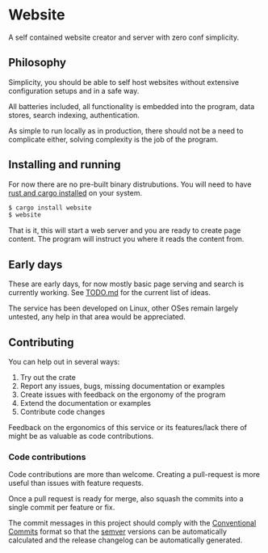 # Website

A self contained website creator and server with zero conf simplicity.

## Philosophy

Simplicity, you should be able to self host websites without extensive
configuration setups and in a safe way.

All batteries included, all functionality is embedded into the program, data
stores, search indexing, authentication.

As simple to run locally as in production, there should not be a need to
complicate either, solving complexity is the job of the program.

## Installing and running

For now there are no pre-built binary distrubutions. You will need to have [rust
and cargo installed](https://www.rust-lang.org/learn/get-started) on your
system.

```bash
$ cargo install website
$ website
```

That is it, this will start a web server and you are ready to create page
content. The program will instruct you where it reads the content from.

## Early days

These are early days, for now mostly basic page serving and search is currently
working. See [TODO.md](TODO.md) for the current list of ideas.

The service has been developed on Linux, other OSes remain largely untested,
any help in that area would be appreciated.

## Contributing

You can help out in several ways:

1. Try out the crate
2. Report any issues, bugs, missing documentation or examples
3. Create issues with feedback on the ergonomy of the program
4. Extend the documentation or examples
5. Contribute code changes

Feedback on the ergonomics of this service or its features/lack there of might
be as valuable as code contributions.

### Code contributions

Code contributions are more than welcome. Creating a pull-request is more useful
than issues with feature requests.

Once a pull request is ready for merge, also squash the commits into a single
commit per feature or fix.

The commit messages in this project should comply with the
[Conventional Commits](https://www.conventionalcommits.org/en/v1.0.0/) format
so that the [semver](https://semver.org/) versions can be automatically
calculated and the release changelog can be automatically generated.
